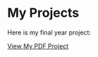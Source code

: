 # My Projects

Here is my final year project:

[View My PDF Project](https://github.com/AlbertNdengeyintwali/My_projects/raw/main/Bachelor_final_year_project.pdf)
